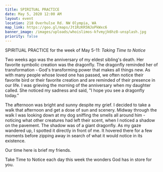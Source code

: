 ```yaml
---
title: SPIRITUAL PRACTICE
date: May 5, 2020 12:00 AM
layout: event
location: 218 Overhulse Rd. NW Olympia, WA
map_link: https://goo.gl/maps/Jt1RzKR5NJoPkWxc6
banner_image: /images/uploads/whoislimos-kfvmyjk6hz8-unsplash.jpg
priority: false
---
```

SPIRITUAL PRACTICE for the week of May 5-11: *Taking Time to Notice*

Two weeks ago was the anniversary of my eldest sibling's death. Her favorite symbolic creation was the dragonfly. The dragonfly reminded her of transformation - God's transforming power that makes all things new. As with many people whose loved one has passed, we often notice their favorite bird or their favorite creation and are reminded of their presence in our life. I was grieving the morning of the anniversary when my daughter called. She noticed my sadness and said, "I hope you see a dragonfly today."

The afternoon was bright and sunny despite my grief. I decided to take a walk that afternoon and get a dose of sun and scenery.  Midway through the walk I was looking down at my dog sniffing the smells all around him - noticing what other creatures had left their scent, when I noticed a shadow on the pavement. The shadow was of a giant dragonfly. As my gaze wandered up, I spotted it directly in front of me. It hovered there for a few moments before zipping away in search of what it would notice in its existence.

Our time here is brief my friends. 

Take Time to Notice each day this week the wonders God has in store for you.